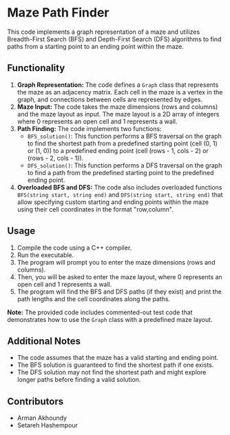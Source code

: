 # Maze Path Finder

This code implements a graph representation of a maze and utilizes Breadth-First Search (BFS) and Depth-First Search (DFS) algorithms to find paths from a starting point to an ending point within the maze.

## Functionality

1. **Graph Representation:** The code defines a `Graph` class that represents the maze as an adjacency matrix. Each cell in the maze is a vertex in the graph, and connections between cells are represented by edges.
2. **Maze Input:** The code takes the maze dimensions (rows and columns) and the maze layout as input. The maze layout is a 2D array of integers where 0 represents an open cell and 1 represents a wall.
3. **Path Finding:** The code implements two functions:
    * `BFS_solution()`: This function performs a BFS traversal on the graph to find the shortest path from a predefined starting point (cell (0, 1) or (1, 0)) to a predefined ending point (cell (rows - 1, cols - 2) or (rows - 2, cols - 1)).
    * `DFS_solution()`: This function performs a DFS traversal on the graph to find a path from the predefined starting point to the predefined ending point.
4. **Overloaded BFS and DFS:** The code also includes overloaded functions `BFS(string start, string end)` and `DFS(string start, string end)` that allow specifying custom starting and ending points within the maze using their cell coordinates in the format "row,column".

## Usage

1. Compile the code using a C++ compiler.
2. Run the executable.
3. The program will prompt you to enter the maze dimensions (rows and columns).
4. Then, you will be asked to enter the maze layout, where 0 represents an open cell and 1 represents a wall.
5. The program will find the BFS and DFS paths (if they exist) and print the path lengths and the cell coordinates along the paths.

**Note:** The provided code includes commented-out test code that demonstrates how to use the `Graph` class with a predefined maze layout.

## Additional Notes

* The code assumes that the maze has a valid starting and ending point.
* The BFS solution is guaranteed to find the shortest path if one exists.
* The DFS solution may not find the shortest path and might explore longer paths before finding a valid solution.

## Contributors

* Arman Akhoundy
* Setareh Hashempour
